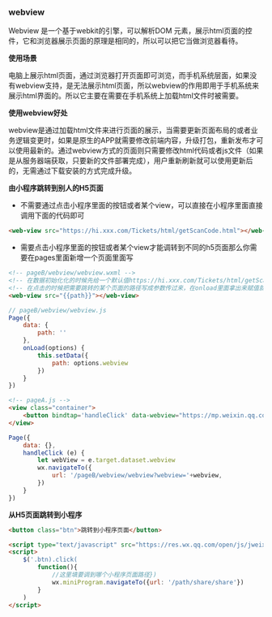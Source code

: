 ### webview

Webview 是一个基于webkit的引擎，可以解析DOM 元素，展示html页面的控件，它和浏览器展示页面的原理是相同的，所以可以把它当做浏览器看待。

**使用场景**

电脑上展示html页面，通过浏览器打开页面即可浏览，而手机系统层面，如果没有webview支持，是无法展示html页面，所以webview的作用即用于手机系统来展示html界面的。所以它主要在需要在手机系统上加载html文件时被需要。

**使用webview好处**

webview是通过加载html文件来进行页面的展示，当需要更新页面布局的或者业务逻辑变更时，如果是原生的APP就需要修改前端内容，升级打包，重新发布才可以使用最新的。通过webview方式的页面则只需要修改html代码或者js文件（如果是从服务器端获取，只要新的文件部署完成），用户重新刷新就可以使用更新后的，无需通过下载安装的方式完成升级。

**由小程序跳转到别人的H5页面**

* 不需要通过点击小程序里面的按钮或者某个view，可以直接在小程序里面直接调用下面的代码即可
```html
<web-view src="https://hi.xxx.com/Tickets/html/getScanCode.html"></web-view>
```

* 需要点击小程序里面的按钮或者某个view才能调转到不同的h5页面那么你需要在pages里面新增一个页面里面写
```html
<!-- pageB/webview/webview.wxml -->
<!-- 在数据初始化化的时候先给一个默认值https://hi.xxx.com/Tickets/html/getScanCode.html -->
<!-- 在点击的时候把需要跳转的某个页面的路径写成参数传过来，在onload里面拿出来赋值就可以解决跳转到不同页面的问题啦。 -->
<web-view src="{{path}}"></web-view>
```
```js
// pageB/webview/webview.js
Page({
    data: {
        path: ''
    },
    onLoad(options) {
        this.setData({
            path: options.webview
        })
    }
})
```
```html
<!-- pageA.js -->
<view class="container">
    <button bindtap='handleClick' data-webview="https://mp.weixin.qq.com/">dianji</button>
</view>
```
```js
Page({
    data: {},
    handleClick (e) {
        let webView = e.target.dataset.webview
        wx.navigateTo({
            url: '/pageB/webview/webview?webview='+webview,
        })
    }
})
```

**从H5页面跳转到小程序**

```html
<button class="btn">跳转到小程序页面</button>

<script type="text/javascript" src="https://res.wx.qq.com/open/js/jweixin-1.3.2.js"></script>
<script>
    ​$('.btn).click(
        function(){
            //这里填要调到哪个小程序页面路径})
            wx.miniProgram.navigateTo({url: '/path/share/share'})
        }
    )
</script>
​​​​​
```
